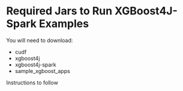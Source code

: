 Required Jars to Run XGBoost4J-Spark Examples
=============================================

You will need to download:

- cudf
- xgboost4j
- xgboost4j-spark
- sample_xgboost_apps

Instructions to follow
